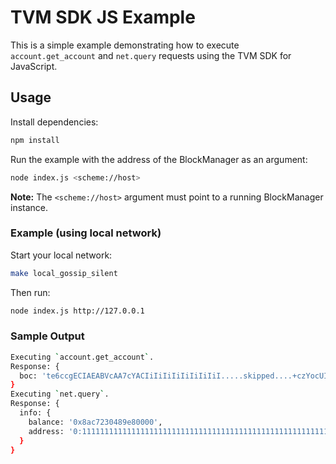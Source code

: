 # TVM SDK JS Example

This is a simple example demonstrating how to execute `account.get_account` and `net.query` requests using the TVM SDK for JavaScript.

## Usage

Install dependencies:

```bash
npm install
```

Run the example with the address of the BlockManager as an argument:

```bash
node index.js <scheme://host>
```

**Note:** The `<scheme://host>` argument must point to a running BlockManager instance.

### Example (using local network)

Start your local network:

```bash
make local_gossip_silent
```

Then run:

```bash
node index.js http://127.0.0.1
```

### Sample Output

```bash
Executing `account.get_account`.
Response: {
  boc: 'te6ccgECIAEABVcAA7cYACIiIiIiIiIiIiIiIiI.....skipped....+czYocUIAAEAAE1Q+czYocUIAAEA='
}
Executing `net.query`.
Response: {
  info: {
    balance: '0x8ac7230489e80000',
    address: '0:1111111111111111111111111111111111111111111111111111111111111111'
  }
}
```
